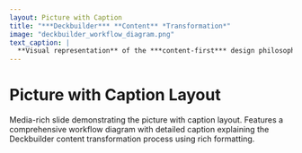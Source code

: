 ```yaml
---
layout: Picture with Caption
title: "***Deckbuilder*** **Content** *Transformation*"
image: "deckbuilder_workflow_diagram.png"
text_caption: |
  **Visual representation** of the ***content-first*** design philosophy showing how *semantic analysis* transforms ___user content___ into **professional presentations** through ___intelligent layout___ selection and ***automated formatting***.
---
```


# Picture with Caption Layout

Media-rich slide demonstrating the picture with caption layout. Features a comprehensive workflow diagram with detailed caption explaining the Deckbuilder content transformation process using rich formatting.